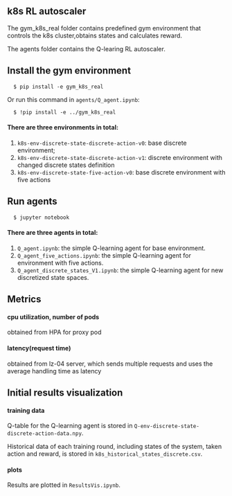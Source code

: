 ## k8s RL autoscaler
The gym\_k8s\_real folder contains predefined gym environment that controls the k8s cluster,obtains states and calculates reward.

The agents folder contains the Q-learing RL autoscaler. 

## Install the gym environment
 
```shell
  $ pip install -e gym_k8s_real
```

Or run this command in `agents/Q_agent.ipynb`:

```shell
  $ !pip install -e ../gym_k8s_real
```

#### There are three environments in total:
1. `k8s-env-discrete-state-discrete-action-v0`: base discrete environment; 
2. `k8s-env-discrete-state-discrete-action-v1`: discrete environment with changed discrete states definition
3. `k8s-env-discrete-state-five-action-v0`: base discrete environment with five actions

## Run agents

```shell
  $ jupyter notebook
```

#### There are three agents in total:
1. `Q_agent.ipynb`: the simple Q-learning agent for base environment. 
2. `Q_agent_five_actions.ipynb`: the simple Q-learning agent for environment with five actions. 
3. `Q_agent_discrete_states_V1.ipynb`: the simple Q-learning agent for new discretized state spaces. 

## Metrics
#### cpu utilization, number of pods
obtained from HPA for proxy pod

#### latency(request time)
obtained from lz-04 server, which sends multiple requests and uses the average handling time as latency

## Initial results visualization
#### training data
Q-table for the Q-learning agent is stored in `Q-env-discrete-state-discrete-action-data.npy`. 

Historical data of each training round, including states of the system, taken action and reward, is stored in `k8s_historical_states_discrete.csv`.

#### plots
Results are plotted in `ResultsVis.ipynb`. 


